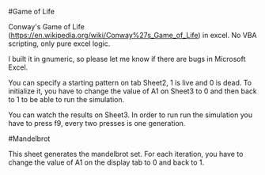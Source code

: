 #Game of Life

Conway's Game of Life (https://en.wikipedia.org/wiki/Conway%27s_Game_of_Life) in excel.
No VBA scripting, only pure excel logic.

I built it in gnumeric, so please let me know if there are bugs in Microsoft Excel.

You can specify a starting pattern on tab Sheet2, 1 is live and 0 is dead. To initialize it, you have to change the value of A1 on Sheet3 to 0 and then back to 1 to be able to run the simulation.

You can watch the results on Sheet3. In order to run run the simulation you have to press f9, every two presses is one generation.


#Mandelbrot

This sheet generates the mandelbrot set. For each iteration, you have to change the value of A1 on the display tab to 0 and back to 1.
